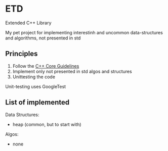# ETD
Extended C++ Library

My pet project for implementing interestinh and uncommon data-structures and algorithms, not presented in std

## Principles
1. Follow the [C++ Core Guidelines](https://isocpp.github.io/CppCoreGuidelines/CppCoreGuidelines)
2. Implement only not presented in std algos and structures
3. Unittesting the code

Unit-testing uses GoogleTest

## List of implemented
Data Structures:
* heap (common, but to start with)

Algos:
* none
